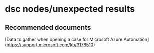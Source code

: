 
<properties
    pageTitle="dsc nodes/unexpected results"
    description="32501568DscNodesunexpectedResu"
    service="microsoft.automation"
    resource="automationaccounts"
    authors="adoyle"
    displayorder=""
    selfHelpType="generic"
    supportTopicIds="32501568"
    resourceTags=""
    productPesIds="15607"
    cloudEnvironments="public"
/>

# dsc nodes/unexpected results


## **Recommended documents**
[Data to gather when opening a case for Microsoft Azure Automation]
(https://support.microsoft.com/kb/3178510)